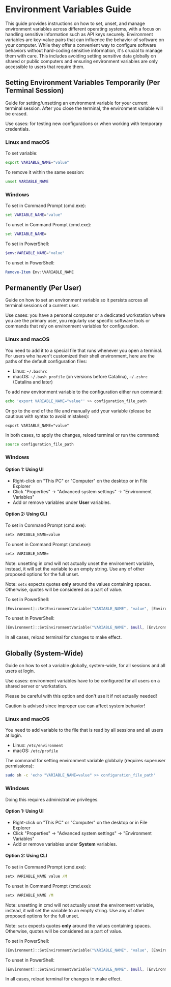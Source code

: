 # Environment Variables Guide

This guide provides instructions on how to set, unset, and manage environment variables across different operating systems, with a focus on handling sensitive information such as API keys securely. Environment variables are key-value pairs that can influence the behavior of software on your computer. While they offer a convenient way to configure software behaviors without hard-coding sensitive information, it's crucial to manage them with care. This includes avoiding setting sensitive data globally on shared or public computers and ensuring environment variables are only accessible to users that require them.


## Setting Environment Variables Temporarily (Per Terminal Session)

Guide for setting/unsetting an environment variable for your current terminal session.
After you close the terminal, the environment variable will be erased.

Use cases: for testing new configurations or when working with temporary credentials.

### Linux and macOS

To set variable:

```bash
export VARIABLE_NAME="value"
```

To remove it within the same session:

```bash
unset VARIABLE_NAME
```

### Windows

To set in Command Prompt (cmd.exe):

```cmd
set VARIABLE_NAME="value"
```

To unset in Command Prompt (cmd.exe):

```cmd
set VARIABLE_NAME=
```

To set in PowerShell:

```powershell
$env:VARIABLE_NAME="value"
```

To unset in PowerShell:

```powershell
Remove-Item Env:\VARIABLE_NAME
```

## Permanently (Per User)

Guide on how to set an environment variable so it persists across all terminal sessions of a current user.

Use cases: you have a personal computer or a dedicated workstation where you are the primary user, you regularly use specific software tools or commands that rely on environment variables for configuration.

### Linux and macOS

You need to add it to a special file that runs whenever you open a terminal. For users who haven't customized their shell environment, here are the paths of the default configuration files:

- Linux: `~/.bashrc`
- macOS: `~/.bash_profile` (on versions before Catalina), `~/.zshrc` (Catalina and later)

To add new environment variable to the configuration either run command:

```bash
echo 'export VARIABLE_NAME="value"' >> configuration_file_path
```

Or go to the end of the file and manually add your variable (please be cautious with syntax to avoid mistakes):

`export VARIABLE_NAME="value"`

In both cases, to apply the changes, reload terminal or run the command:

```bash
source configuration_file_path
```

### Windows

#### Option 1: Using UI

- Right-click on "This PC" or "Computer" on the desktop or in File Explorer
- Click "Properties" -> "Advanced system settings" -> "Environment Variables"
- Add or remove variables under **User** variables.

#### Option 2: Using CLI

To set in Command Prompt (cmd.exe):

```cmd
setx VARIABLE_NAME=value
```

To unset in Command Prompt (cmd.exe):

```cmd
setx VARIABLE_NAME=
```

Note: unsetting in cmd will not actually unset the environment variable, instead, it will set the variable to an empty string.
Use any of other proposed options for the full unset.

Note: `setx` expects quotes **only** around the values containing spaces. Otherwise, quotes will be considered as a part of value.


To set in PowerShell:

```powershell
[Environment]::SetEnvironmentVariable("VARIABLE_NAME", "value", [EnvironmentVariableTarget]::User)
```

To unset in PowerShell:

```powershell
[Environment]::SetEnvironmentVariable("VARIABLE_NAME", $null, [EnvironmentVariableTarget]::User)
```

In all cases, reload terminal for changes to make effect.


## Globally (System-Wide)

Guide on how to set a variable globally, system-wide, for all sessions and all users at login.

Use cases: environment variables have to be configured for all users on a shared server or workstation.

Please be careful with this option and don't use it if not actually needed!

Caution is advised since improper use can affect system behavior!

### Linux and macOS

You need to add variable to the file that is read by all sessions and all users at login.

- Linux: `/etc/environment`
- macOS: `/etc/profile`

The command for setting environment variable globbaly (requires superuser permissions):

```bash
sudo sh -c 'echo "VARIABLE_NAME=value" >> configuration_file_path'
```

### Windows

Doing this requires administrative privileges.

#### Option 1: Using UI

- Right-click on "This PC" or "Computer" on the desktop or in File Explorer
- Click "Properties" -> "Advanced system settings" -> "Environment Variables"
- Add or remove variables under **System** variables.

#### Option 2: Using CLI

To set in Command Prompt (cmd.exe):

```cmd
setx VARIABLE_NAME value /M
```

To unset in Command Prompt (cmd.exe):

```cmd
setx VARIABLE_NAME /M
```

Note: unsetting in cmd will not actually unset the environment variable, instead, it will set the variable to an empty string.
Use any of other proposed options for the full unset.

Note: `setx` expects quotes **only** around the values containing spaces. Otherwise, quotes will be considered as a part of value.


To set in PowerShell:

```powershell
[Environment]::SetEnvironmentVariable("VARIABLE_NAME", "value", [EnvironmentVariableTarget]::Machine)
```

To unset in PowerShell:

```powershell
[Environment]::SetEnvironmentVariable("VARIABLE_NAME", $null, [EnvironmentVariableTarget]::Machine)
```

In all cases, reload terminal for changes to make effect.
